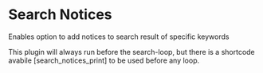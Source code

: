 # Search Notices

Enables option to add notices to search result of specific keywords

This plugin will always run before the search-loop, but there is a shortcode avabile [search_notices_print] to be used before any loop.
